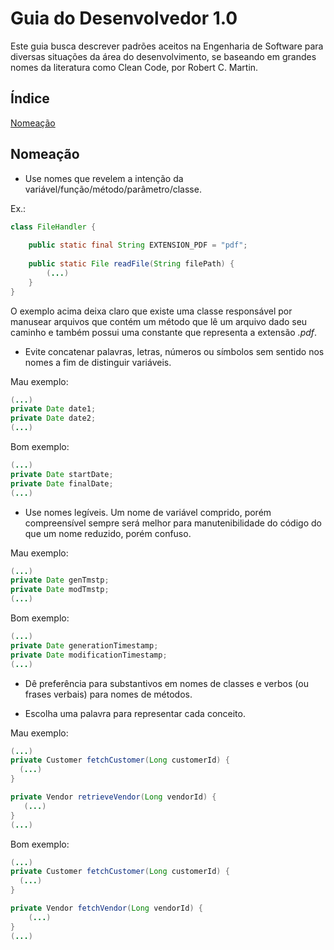 # Guia do Desenvolvedor 1.0

Este guia busca descrever padrões aceitos na Engenharia de Software para diversas situações da área do desenvolvimento, se baseando em grandes nomes da literatura como Clean Code, por Robert C. Martin.

## Índice

[Nomeação](#nomeação)



## Nomeação

+ Use nomes que revelem a intenção da variável/função/método/parâmetro/classe.
  
Ex.: 
  
  ```java
  class FileHandler {
      
      public static final String EXTENSION_PDF = "pdf";
      
      public static File readFile(String filePath) {
          (...)
      }
  }
```
  
O exemplo acima deixa claro que existe uma classe responsável por manusear arquivos que contém um método que lê um arquivo dado seu caminho e também possui uma constante que representa a extensão *.pdf*.
  
+ Evite concatenar palavras, letras, números ou símbolos sem sentido nos nomes a fim de distinguir variáveis.
  
Mau exemplo:
  
  ```java
  (...)
  private Date date1;
  private Date date2;
  (...)
```
  
Bom exemplo:
  
  ```java
  (...)
  private Date startDate;
  private Date finalDate;
  (...)
```
  
+ Use nomes legíveis. 
  Um nome de variável comprido, porém compreensível sempre será melhor para manutenibilidade do código do que um nome reduzido, porém confuso.
  
Mau exemplo:
  
  ```java
  (...)
  private Date genTmstp;
  private Date modTmstp;
  (...)
```
  
Bom exemplo:
  
  ```java
  (...)
  private Date generationTimestamp;
  private Date modificationTimestamp;
  (...)
```
  
+ Dê preferência para substantivos em nomes de classes e verbos (ou frases verbais) para nomes de métodos.

+ Escolha uma palavra para representar cada conceito.
  
Mau exemplo:
  
  ```java
  (...)
  private Customer fetchCustomer(Long customerId) {
  	(...)    
  }
  
  private Vendor retrieveVendor(Long vendorId) {
     (...)  
  }
  (...)
```
  
Bom exemplo:
  
  ```java
  (...)
  private Customer fetchCustomer(Long customerId) {
  	(...)    
  }
  
  private Vendor fetchVendor(Long vendorId) {
      (...) 
  }
  (...)
```
  